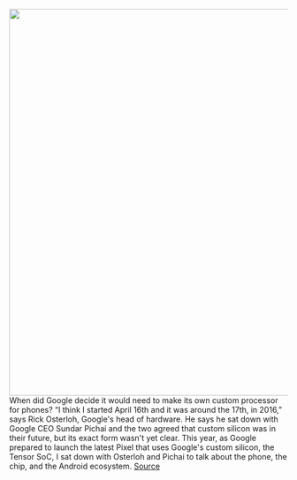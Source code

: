 <img src='https://cdn.vox-cdn.com/thumbor/016h2jEJ086k5mg7Vw0lqoaWH7c=/0x0:2040x1360/1200x675/filters:focal(778x632:1104x958)/cdn.vox-cdn.com/uploads/chorus_image/image/70016609/dbohn_211015_4802_0001.0.jpg' width='700px' /><br/>
When did Google decide it would need to make its own custom processor for phones? “I think I started April 16th and it was around the 17th, in 2016,” says Rick Osterloh, Google's head of hardware. He says he sat down with Google CEO Sundar Pichai and the two agreed that custom silicon was in their future, but its exact form wasn't yet clear. This year, as Google prepared to launch the latest Pixel that uses Google's custom silicon, the Tensor SoC, I sat down with Osterloh and Pichai to talk about the phone, the chip, and the Android ecosystem.
<a href='https://www.theverge.com/22733159/sundar-pichai-rick-osterloh-google-pixel-6-interview-podcast'> Source <a/>